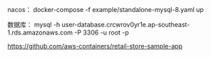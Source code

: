 











nacos：
docker-compose -f example/standalone-mysql-8.yaml up

数据库：
mysql -h user-database.crcwrov0yr1e.ap-southeast-1.rds.amazonaws.com -P 3306 -u root -p

https://github.com/aws-containers/retail-store-sample-app


